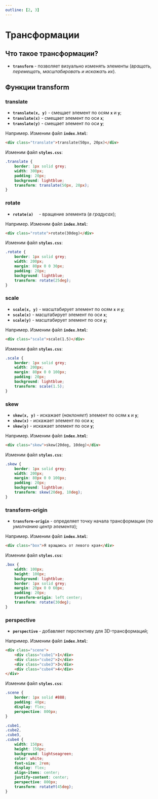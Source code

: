 ```yaml
---
outline: [2, 3]
---
```


<script setup>
import CodePreview from '../.././.vitepress/components/CodePreview.vue';

import html_082 from '../.././.vitepress/examples/css/demo_082/index.html?raw';
import css_082 from '../.././.vitepress/examples/css/demo_082/style.css?raw';
import js_082 from '../.././.vitepress/examples/css/demo_082/script.js?raw';

import html_083 from '../.././.vitepress/examples/css/demo_083/index.html?raw';
import css_083 from '../.././.vitepress/examples/css/demo_083/style.css?raw';
import js_083 from '../.././.vitepress/examples/css/demo_083/script.js?raw';

import html_084 from '../.././.vitepress/examples/css/demo_084/index.html?raw';
import css_084 from '../.././.vitepress/examples/css/demo_084/style.css?raw';
import js_084 from '../.././.vitepress/examples/css/demo_084/script.js?raw';

import html_085 from '../.././.vitepress/examples/css/demo_085/index.html?raw';
import css_085 from '../.././.vitepress/examples/css/demo_085/style.css?raw';
import js_085 from '../.././.vitepress/examples/css/demo_085/script.js?raw';

import html_086 from '../.././.vitepress/examples/css/demo_086/index.html?raw';
import css_086 from '../.././.vitepress/examples/css/demo_086/style.css?raw';
import js_086 from '../.././.vitepress/examples/css/demo_086/script.js?raw';

import html_087 from '../.././.vitepress/examples/css/demo_087/index.html?raw';
import css_087 from '../.././.vitepress/examples/css/demo_087/style.css?raw';
import js_087 from '../.././.vitepress/examples/css/demo_087/script.js?raw';
</script>

# Трансформации

## Что такое трансформации?

- **`transform`** - позволяет визуально изменять элементы (_вращать, перемещать, масштабировать и искажать их_).

## Функции transform

### translate

- **`translate(x, y)`** - смещает элемент по осям **`x`** и **`y`**;
- **`translate(x)`** - смещает элемент по оси **`x`**;
- **`translate(y)`** - смещает элемент по оси **`y`**;

Например. Изменим файл **`index.html`**:

```html [index.html] :line-numbers
<div class="translate">translate(50px, 20px)</div>
```

Изменим файл **`styles.css`**:

```css [styles.css] :line-numbers
.translate {
    border: 1px solid grey;
    width: 300px;
    padding: 20px;
    background: lightblue;
    transform: translate(50px, 20px);
}
```

<CodePreview :html="html_082" :css="css_082" :js="js_082" height="200px" />

### rotate

- **`rotate(a)	`** - вращение элемента (_в градусах_);

Например. Изменим файл **`index.html`**:

```html [index.html] :line-numbers
<div class="rotate">rotate(30deg)</div>
```

Изменим файл **`styles.css`**:

```css [styles.css] :line-numbers
.rotate {
    border: 1px solid grey;
    width: 200px;
    margin: 80px 0 0 30px;
    padding: 20px;
    background: lightblue;
    transform: rotate(25deg);
}
```

<CodePreview :html="html_083" :css="css_083" :js="js_083" height="250px" />

### scale

- **`scale(x, y)`** - масштабирует элемент по осям **`x`** и **`y`**;
- **`scale(x)`** - масштабирует элемент по оси **`x`**;
- **`scale(y)`** - масштабирует элемент по оси **`y`**;

Например. Изменим файл **`index.html`**:

```html [index.html] :line-numbers
<div class="scale">scale(1.5)</div>
```

Изменим файл **`styles.css`**:

```css [styles.css] :line-numbers
.scale {
    border: 1px solid grey;
    width: 200px;
    margin: 80px 0 0 100px;
    padding: 20px;
    background: lightblue;
    transform: scale(1.5);
}
```

<CodePreview :html="html_084" :css="css_084" :js="js_084" height="250px" />

### skew

- **`skew(x, y)`** - искажает (_наклоняет_) элемент по осям **`x`** и **`y`**;
- **`skew(x)`** - искажает элемент по оси **`x`**;
- **`skew(y)`** - искажает элемент по оси **`y`**;

Например. Изменим файл **`index.html`**:

```html [index.html] :line-numbers
<div class="skew">skew(20deg, 10deg)</div>
```

Изменим файл **`styles.css`**:

```css [styles.css] :line-numbers
.skew {
    border: 1px solid grey;
    width: 200px;
    margin: 80px 0 0 100px;
    padding: 20px;
    background: lightblue;
    transform: skew(20deg, 10deg);
}
```

<CodePreview :html="html_085" :css="css_085" :js="js_085" height="250px" />

### transform-origin

- **`transform-origin`** - определяет точку начала трансформации (_по умолчанию центр элемента_);

Например. Изменим файл **`index.html`**:

```html [index.html] :line-numbers
<div class="box">Я вращаюсь от левого края</div>
```

Изменим файл **`styles.css`**:

```css [styles.css] :line-numbers
.box {
    width: 100px;
    height: 100px;
    background: lightblue;
    border: 1px solid grey;
    margin: 20px 0 0 60px;
    padding: 20px;
    transform-origin: left center;
    transform: rotate(30deg);
}
```

<CodePreview :html="html_086" :css="css_086" :js="js_086" height="300px" />

### perspective

- **`perspective`** - добавляет перспективу для 3D-трансформаций;

Например. Изменим файл **`index.html`**:

```html [index.html] :line-numbers
<div class="scene">
    <div class="cube1">1</div>
    <div class="cube2">2</div>
    <div class="cube3">3</div>
    <div class="cube4">4</div>
</div>
```

Изменим файл **`styles.css`**:

```css [styles.css] :line-numbers
.scene {
    border: 1px solid #888;
    padding: 40px;
    display: flex;
    perspective: 800px;
}

.cube1,
.cube2,
.cube3,
.cube4 {
    width: 150px;
    height: 150px;
    background: lightseagreen;
    color: white;
    font-size: 2rem;
    display: flex;
    align-items: center;
    justify-content: center;
    perspective: 800px;
    transform: rotateY(45deg);
}
```

<CodePreview :html="html_087" :css="css_087" :js="js_087" height="300px" />
